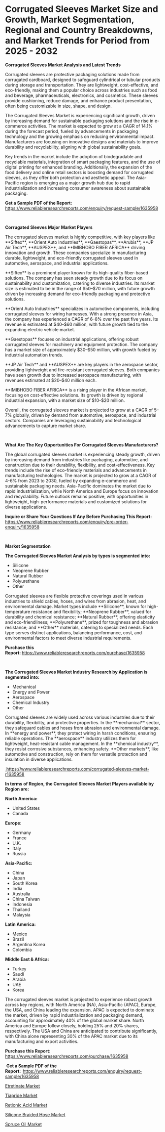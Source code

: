 <p><h1>Corrugated Sleeves Market Size and Growth, Market Segmentation, Regional and Country Breakdowns, and Market Trends for Period from 2025 -  2032</h1></p><p><strong>Corrugated Sleeves Market Analysis and Latest Trends</strong></p>
<p><p>Corrugated sleeves are protective packaging solutions made from corrugated cardboard, designed to safeguard cylindrical or tubular products during storage and transportation. They are lightweight, cost-effective, and eco-friendly, making them a popular choice across industries such as food and beverage, pharmaceuticals, electronics, and cosmetics. These sleeves provide cushioning, reduce damage, and enhance product presentation, often being customizable in size, shape, and design.</p><p>The Corrugated Sleeves Market is experiencing significant growth, driven by increasing demand for sustainable packaging solutions and the rise in e-commerce activities. The market is expected to grow at a CAGR of 14.1% during the forecast period, fueled by advancements in packaging technology and the growing emphasis on reducing environmental impact. Manufacturers are focusing on innovative designs and materials to improve durability and recyclability, aligning with global sustainability goals.</p><p>Key trends in the market include the adoption of biodegradable and recyclable materials, integration of smart packaging features, and the use of digital printing for enhanced branding. Additionally, the expansion of the food delivery and online retail sectors is boosting demand for corrugated sleeves, as they offer both protection and aesthetic appeal. The Asia-Pacific region is emerging as a major growth hub due to rapid industrialization and increasing consumer awareness about sustainable packaging.</p></p>
<p><strong>Get a Sample PDF of the Report:&nbsp;</strong> <a href="https://www.reliableresearchreports.com/enquiry/request-sample/1635958?utm_campaign=32&utm_medium=2&utm_source=Github&utm_content=ia&utm_term=25012025&utm_id=corrugated-sleeves">https://www.reliableresearchreports.com/enquiry/request-sample/1635958</a></p>
<p>&nbsp;</p>
<p><strong>Corrugated Sleeves Major Market Players</strong></p>
<p><p>The corrugated sleeves market is highly competitive, with key players like **Siftex**, **Orient Auto Industries**, **Gaestopas**, **Arubis**, **JP Air Tech**, **AUSPEX**, and **IMIBHOBO FIBER AFRICA** driving innovation and growth. These companies specialize in manufacturing durable, lightweight, and eco-friendly corrugated sleeves used in automotive, aerospace, and industrial applications.</p><p>**Siftex** is a prominent player known for its high-quality fiber-based solutions. The company has seen steady growth due to its focus on sustainability and customization, catering to diverse industries. Its market size is estimated to be in the range of $50–$70 million, with future growth driven by increasing demand for eco-friendly packaging and protective solutions.</p><p>**Orient Auto Industries** specializes in automotive components, including corrugated sleeves for wiring harnesses. With a strong presence in Asia, the company has experienced a CAGR of 6–8% over the past five years. Its revenue is estimated at $40–$60 million, with future growth tied to the expanding electric vehicle market.</p><p>**Gaestopas** focuses on industrial applications, offering robust corrugated sleeves for machinery and equipment protection. The company has a market size of approximately $30–$50 million, with growth fueled by industrial automation trends.</p><p>**JP Air Tech** and **AUSPEX** are key players in the aerospace sector, providing lightweight and fire-resistant corrugated sleeves. Both companies have seen growth due to increased aerospace manufacturing, with revenues estimated at $20–$40 million each.</p><p>**IMIBHOBO FIBER AFRICA** is a rising player in the African market, focusing on cost-effective solutions. Its growth is driven by regional industrial expansion, with a market size of $10–$20 million.</p><p>Overall, the corrugated sleeves market is projected to grow at a CAGR of 5–7% globally, driven by demand from automotive, aerospace, and industrial sectors. Companies are leveraging sustainability and technological advancements to capture market share.</p></p>
<p>&nbsp;</p>
<p><strong>What Are The Key Opportunities For Corrugated Sleeves Manufacturers?</strong></p>
<p><p>The global corrugated sleeves market is experiencing steady growth, driven by increasing demand from industries like packaging, automotive, and construction due to their durability, flexibility, and cost-effectiveness. Key trends include the rise of eco-friendly materials and advancements in manufacturing technologies. The market is projected to grow at a CAGR of 4-6% from 2023 to 2030, fueled by expanding e-commerce and sustainable packaging needs. Asia-Pacific dominates the market due to rapid industrialization, while North America and Europe focus on innovation and recyclability. Future outlook remains positive, with opportunities in lightweight, high-performance materials and customized solutions for diverse applications.</p></p>
<p><strong>Inquire or Share Your Questions If Any Before Purchasing This Report:</strong> <a href="https://www.reliableresearchreports.com/enquiry/pre-order-enquiry/1635958?utm_campaign=32&utm_medium=2&utm_source=Github&utm_content=ia&utm_term=25012025&utm_id=corrugated-sleeves">https://www.reliableresearchreports.com/enquiry/pre-order-enquiry/1635958</a></p>
<p>&nbsp;</p>
<p><strong>Market Segmentation</strong></p>
<p><strong>The Corrugated Sleeves Market Analysis by types is segmented into:</strong></p>
<p><ul><li>Silicone</li><li>Neoprene Rubber</li><li>Natural Rubber</li><li>Polyurethane</li><li>Other</li></ul></p>
<p><p>Corrugated sleeves are flexible protective coverings used in various industries to shield cables, hoses, and wires from abrasion, heat, and environmental damage. Market types include **Silicone**, known for high-temperature resistance and flexibility; **Neoprene Rubber**, valued for durability and chemical resistance; **Natural Rubber**, offering elasticity and eco-friendliness; **Polyurethane**, prized for toughness and abrasion resistance; and **Other** materials, catering to specialized needs. Each type serves distinct applications, balancing performance, cost, and environmental factors to meet diverse industrial requirements.</p></p>
<p><strong>Purchase this Report:&nbsp;</strong><a href="https://www.reliableresearchreports.com/purchase/1635958?utm_campaign=32&utm_medium=2&utm_source=Github&utm_content=ia&utm_term=25012025&utm_id=corrugated-sleeves">https://www.reliableresearchreports.com/purchase/1635958</a></p>
<p>&nbsp;</p>
<p><strong>The Corrugated Sleeves Market Industry Research by Application is segmented into:</strong></p>
<p><ul><li>Mechanical</li><li>Energy and Power</li><li>Aerospace</li><li>Chemical Industry</li><li>Other</li></ul></p>
<p><p>Corrugated sleeves are widely used across various industries due to their durability, flexibility, and protective properties. In the **mechanical** sector, they safeguard cables and hoses from abrasion and environmental damage. In **energy and power**, they protect wiring in harsh conditions, ensuring reliable operations. The **aerospace** industry utilizes them for lightweight, heat-resistant cable management. In the **chemical industry**, they resist corrosive substances, enhancing safety. **Other markets**, like automotive and construction, rely on them for versatile protection and insulation in diverse applications.</p></p>
<p><a href="https://www.reliableresearchreports.com/corrugated-sleeves-market-r1635958?utm_campaign=32&utm_medium=2&utm_source=Github&utm_content=ia&utm_term=25012025&utm_id=corrugated-sleeves">&nbsp;https://www.reliableresearchreports.com/corrugated-sleeves-market-r1635958</a></p>
<p><strong>In terms of Region, the Corrugated Sleeves Market Players available by Region are:</strong></p>
<p>
    <p> <strong> North America: </strong>
        <ul>
            <li>United States</li>
            <li>Canada</li>
        </ul>
        </p> 
    <p> <strong> Europe: </strong>
        <ul>
            <li>Germany</li>
            <li>France</li>
            <li>U.K.</li>
            <li>Italy</li>
            <li>Russia</li>
        </ul>
        </p> 
    <p> <strong> Asia-Pacific: </strong>
        <ul>
            <li>China</li>
            <li>Japan</li>
            <li>South Korea</li>
            <li>India</li>
            <li>Australia</li>
            <li>China Taiwan</li>
            <li>Indonesia</li>
            <li>Thailand</li>
            <li>Malaysia</li>
        </ul>
        </p> 
    <p> <strong> Latin America: </strong>
        <ul>
            <li>Mexico</li>
            <li>Brazil</li>
            <li>Argentina Korea</li>
            <li>Colombia</li>
        </ul>
        </p> 
    <p> <strong> Middle East & Africa: </strong>
        <ul>
            <li>Turkey</li>
            <li>Saudi</li>
            <li>Arabia</li>
            <li>UAE</li>
            <li>Korea</li>
        </ul>
    </p>
    </p>
<p><p>The corrugated sleeves market is projected to experience robust growth across key regions, with North America (NA), Asia-Pacific (APAC), Europe, the USA, and China leading the expansion. APAC is expected to dominate the market, driven by rapid industrialization and packaging demand, accounting for approximately 40% of the global market share. North America and Europe follow closely, holding 25% and 20% shares, respectively. The USA and China are anticipated to contribute significantly, with China alone representing 30% of the APAC market due to its manufacturing and export activities.</p></p>
<p><strong>Purchase this Report: </strong><a href="https://www.reliableresearchreports.com/purchase/1635958?utm_campaign=32&utm_medium=2&utm_source=Github&utm_content=ia&utm_term=25012025&utm_id=corrugated-sleeves">https://www.reliableresearchreports.com/purchase/1635958</a></p>
<p>&nbsp;<strong>Get a Sample PDF of the Report:&nbsp;&nbsp;</strong><a href="https://www.reliableresearchreports.com/enquiry/request-sample/1635958?utm_campaign=32&utm_medium=2&utm_source=Github&utm_content=ia&utm_term=25012025&utm_id=corrugated-sleeves">https://www.reliableresearchreports.com/enquiry/request-sample/1635958</a></p>
<p><strong></strong></p>
<p><p><a href="https://github.com/arnoldannice0/Market-Research-Report-List-1/blob/main/etretinate-market.md?utm_campaign=32&utm_medium=2&utm_source=Github&utm_content=ia&utm_term=25012025&utm_id=corrugated-sleeves">Etretinate Market</a></p><p><a href="https://github.com/gerdabatiskzv9/Market-Research-Report-List-1/blob/main/tiapride-market.md?utm_campaign=32&utm_medium=2&utm_source=Github&utm_content=ia&utm_term=25012025&utm_id=corrugated-sleeves">Tiapride Market</a></p><p><a href="https://github.com/justalichtenberger/Market-Research-Report-List-1/blob/main/retionic-acid-market.md?utm_campaign=32&utm_medium=2&utm_source=Github&utm_content=ia&utm_term=25012025&utm_id=corrugated-sleeves">Retionic Acid Market</a></p><p><a href="https://github.com/bensemilia864/Market-Research-Report-List-1/blob/main/silicone-braided-hose-market.md?utm_campaign=32&utm_medium=2&utm_source=Github&utm_content=ia&utm_term=25012025&utm_id=corrugated-sleeves">Silicone Braided Hose Market</a></p><p><a href="https://github.com/sungbruington660/Market-Research-Report-List-1/blob/main/spruce-oil-market.md?utm_campaign=32&utm_medium=2&utm_source=Github&utm_content=ia&utm_term=25012025&utm_id=corrugated-sleeves">Spruce Oil Market</a></p></p>